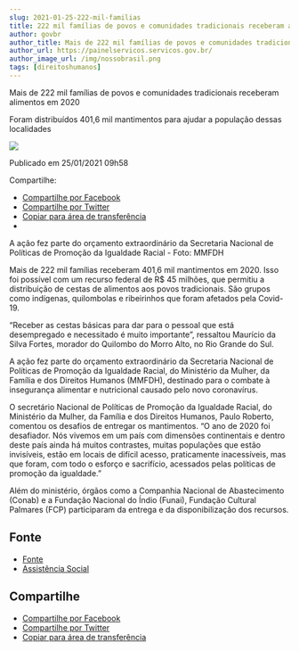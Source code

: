 ```yaml
---
slug: 2021-01-25-222-mil-familias
title: 222 mil famílias de povos e comunidades tradicionais receberam alimentos
author: govbr
author_title: Mais de 222 mil famílias de povos e comunidades tradicionais receberam alimentos em 2020
author_url: https://painelservicos.servicos.gov.br/
author_image_url: /img/nossobrasil.png
tags: [direitoshumanos]
---
```


Mais de 222 mil famílias de povos e comunidades tradicionais receberam alimentos em 2020

Foram distribuídos 401,6 mil mantimentos para ajudar a população dessas localidades

![ ](https://www.gov.br/pt-br/noticias/assistencia-social/2021/01/mais-de-222-mil-familias-de-povos-e-comunidades-tradicionais-receberam-alimentos-em-2020/c3eb8da1-3b59-4447-850b-db8f811ef531.png/@@images/34f6c6ef-bb4c-48e0-b481-5c452c290d22.png)

<!--truncate-->

Publicado em 25/01/2021 09h58

Compartilhe:
  - [Compartilhe por Facebook](http://www.facebook.com/sharer.php?u=https://www.gov.br/pt-br/noticias/assistencia-social/2021/01/mais-de-222-mil-familias-de-povos-e-comunidades-tradicionais-receberam-alimentos-em-2020) 
 - [Compartilhe por Twitter](https://twitter.com/share?text=Mais%20de%20222%20mil%20fam%C3%ADlias%20de%20povos%20e%20comunidades%20tradicionais%20receberam%20alimentos%20em%202020&url=https://www.gov.br/resolveuid/8b67fecb48474a82bbe5fcfd52d0a08c)
 - [Copiar para área de transferência](https://www.gov.br/pt-br/noticias/assistencia-social/2021/01/mais-de-222-mil-familias-de-povos-e-comunidades-tradicionais-receberam-alimentos-em-2020)
 - 
A ação fez parte do orçamento extraordinário da Secretaria Nacional de Políticas de Promoção da Igualdade Racial - Foto: MMFDH

Mais de 222 mil famílias receberam 401,6 mil mantimentos em 2020. Isso foi possível com um recurso federal de R$ 45 milhões, que permitiu a distribuição de cestas de alimentos aos povos tradicionais. São grupos como indígenas, quilombolas e ribeirinhos que foram afetados pela Covid-19.

“Receber as cestas básicas para dar para o pessoal que está desempregado e necessitado é muito importante”, ressaltou Maurício da Silva Fortes, morador do Quilombo do Morro Alto, no Rio Grande do Sul.

A ação fez parte do orçamento extraordinário da Secretaria Nacional de Políticas de Promoção da Igualdade Racial, do Ministério da Mulher, da Família e dos Direitos Humanos (MMFDH), destinado para o combate à insegurança alimentar e nutricional causado pelo novo coronavírus.

O secretário Nacional de Políticas de Promoção da Igualdade Racial, do Ministério da Mulher, da Família e dos Direitos Humanos, Paulo Roberto, comentou os desafios de entregar os mantimentos. “O ano de 2020 foi desafiador. Nós vivemos em um país com dimensões continentais e dentro deste país ainda há muitos contrastes, muitas populações que estão invisíveis, estão em locais de difícil acesso, praticamente inacessíveis, mas que foram, com todo o esforço e sacrifício, acessados pelas políticas de promoção da igualdade.”

Além do ministério, órgãos como a Companhia Nacional de Abastecimento (Conab) e a Fundação Nacional do Índio (Funai), Fundação Cultural Palmares (FCP) participaram da entrega e da disponibilização dos recursos.

## Fonte

 - [Fonte](https://www.gov.br/pt-br/noticias/assistencia-social/2021/01/mais-de-222-mil-familias-de-povos-e-comunidades-tradicionais-receberam-alimentos-em-2020) 
 - [Assistência Social](https://www.gov.br/pt-br/categorias/assistencia-social)
 
 ## Compartilhe
  - [Compartilhe por Facebook](http://www.facebook.com/sharer.php?u=https://www.gov.br/pt-br/noticias/assistencia-social/2021/01/mais-de-222-mil-familias-de-povos-e-comunidades-tradicionais-receberam-alimentos-em-2020) 
 - [Compartilhe por Twitter](https://twitter.com/share?text=Mais%20de%20222%20mil%20fam%C3%ADlias%20de%20povos%20e%20comunidades%20tradicionais%20receberam%20alimentos%20em%202020&url=https://www.gov.br/resolveuid/8b67fecb48474a82bbe5fcfd52d0a08c)
 - [Copiar para área de transferência](https://www.gov.br/pt-br/noticias/assistencia-social/2021/01/mais-de-222-mil-familias-de-povos-e-comunidades-tradicionais-receberam-alimentos-em-2020)
